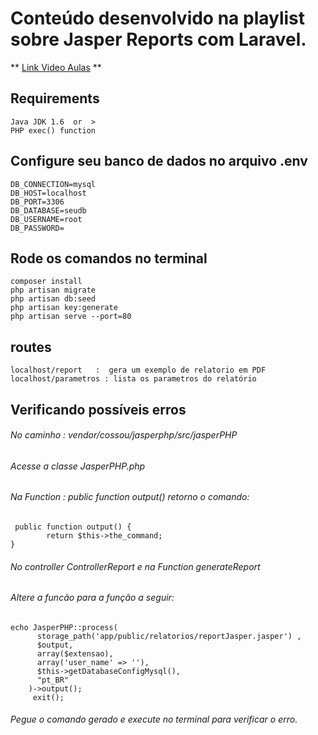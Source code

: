 # Conteúdo desenvolvido na playlist sobre Jasper Reports com Laravel.

** [Link Video Aulas](https://www.youtube.com/playlist?list=PL5o2Kk3hauP_SOnVv5lz9TwZp1np8i_4G) **

## Requirements

```
Java JDK 1.6  or  >
PHP exec() function
```
## Configure seu banco de dados no arquivo .env

```
DB_CONNECTION=mysql
DB_HOST=localhost
DB_PORT=3306
DB_DATABASE=seudb
DB_USERNAME=root
DB_PASSWORD=
```

## Rode os comandos no terminal
```
composer install
php artisan migrate
php artisan db:seed
php artisan key:generate
php artisan serve --port=80

```
## routes 
```
localhost/report   :  gera um exemplo de relatorio em PDF 
localhost/parametros : lista os parametros do relatório
```
## Verificando possíveis erros

###### No caminho : vendor/cossou/jasperphp/src/jasperPHP  
###### Acesse a classe JasperPHP.php  
###### Na Function : public function output()  retorno o comando:

```
 public function output() {
        return $this->the_command;
}
```
###### No controller ControllerReport  e na Function generateReport
###### Altere a funcão para a função a seguir:

```
echo JasperPHP::process(
      storage_path('app/public/relatorios/reportJasper.jasper') ,
      $output,
      array($extensao),
      array('user_name' => ''),
      $this->getDatabaseConfigMysql(),
      "pt_BR"
    )->output();
     exit();
```

 ###### Pegue o comando gerado e execute no terminal para verificar o erro.

